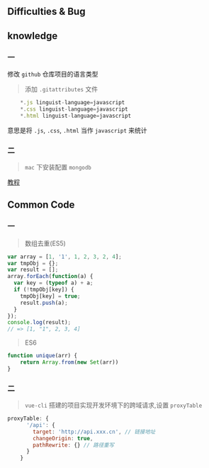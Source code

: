 ## Difficulties & Bug

## knowledge

### 一

修改 `github` 仓库项目的语言类型

> 添加 `.gitattributes` 文件

```js
    *.js linguist-language=javascript
    *.css linguist-language=javascript
    *.html linguist-language=javascript
```

意思是将 `.js`, `.css`, `.html` 当作 `javascript` 来统计

### 二

> `mac` 下安装配置 `mongodb`

[教程](https://segmentfault.com/a/1190000010383923)

## Common Code

### 一

> 数组去重(ES5)

```javascript
var array = [1, '1', 1, 2, 3, 2, 4];
var tmpObj = {};
var result = [];
array.forEach(function(a) {
  var key = (typeof a) + a;
  if (!tmpObj[key]) {
    tmpObj[key] = true;
    result.push(a);
  }
});
console.log(result);
// => [1, "1", 2, 3, 4]
```

> ES6

```javascript
function unique(arr) {
    return Array.from(new Set(arr))
}
```

### 二

> `vue-cli` 搭建的项目实现开发环境下的跨域请求,设置 `proxyTable`

```javascript
proxyTable: {
      '/api': {
        target: 'http://api.xxx.cn', // 链接地址
        changeOrigin: true,
        pathRewrite: {} // 路径重写
      }
    }
```